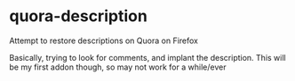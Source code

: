# quora-description
Attempt to restore descriptions on Quora on Firefox

Basically, trying to look for comments, and implant the description.
This will be my first addon though, so may not work for a while/ever
